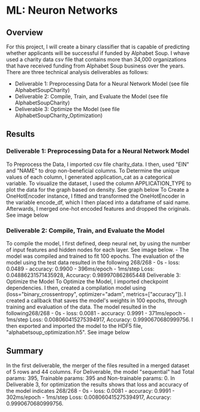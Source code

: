 # ML: Neuron Networks
## Overview
For this project, I will create a binary classifier that is capable of predicting whether applicants will be successful if funded by Alphabet Soup. I whave used a charity data csv file that contains more than 34,000 organizations that have received funding from Alphabet Soup business over the years. There are three technical analysis deliverables as follows:

- Deliverable 1: Preprocessing Data for a Neural Network Model (see file AlphabetSoupCharity)
- Deliverable 2: Compile, Train, and Evaluate the Model (see file AlphabetSoupCharity)
- Deliverable 3: Optimize the Model (see file AlphabetSoupCharity_Optimization)
## Results
### Deliverable 1: Preprocessing Data for a Neural Network Model
To Preprocess the Data, I imported csv file charity_data. I then, used "EIN" and "NAME" to drop non-beneficial columns. To Determine the unique values of each column, I generated application_cat as a categorical variable. To visualize the dataset, I used the column APPLICATION_TYPE to plot the data for the graph based on density. See graph below 
To Create a OneHotEncoder instance, I fitted and transformed the OneHotEncoder in the variable encode_df, which I then placed into a dataframe of said name. Afterwards, I merged one-hot encoded features and dropped the originals. See image below  
### Deliverable 2: Compile, Train, and Evaluate the Model
To compile the model, I first defined, deep neural net, by using the number of input features and hidden nodes for each layer. See image below. -
The model was compiled and trained to fit 100 epochs.
The evaluation of the model using the test data resulted in the following
268/268 - 0s - loss: 0.0489 - accuracy: 0.9900 - 396ms/epoch - 1ms/step Loss: 0.04886231571435928, Accuracy: 0.989970862865448 
Deliverable 3: Optimize the Model
To Optimize the Model, I imported checkpoint dependencies. I then, created a compilation model using (loss="binary_crossentropy", optimizer="adam", metrics=["accuracy"]). I created a callback that saves the model's weights in 100 epochs, through training and evaluation of the data.
The model resulted in the following268/268 - 0s - loss: 0.0081 - accuracy: 0.9991 - 371ms/epoch - 1ms/step Loss: 0.008060415275394917, Accuracy: 0.9990670680999756.
I then exported and imported the model to the HDF5 file, "alphabetsoup_optimization.h5".
See image below 
## Summary
In the first deliverable, the merger of the files resulted in a merged dataset of 5 rows and 44 columns. For Deliverable, the model "sequential" had Total params: 395, Trainable params: 395 and Non-trainable params: 0. In Deliverable 3, for optimization the results shows that loss and accuracy of the model indicates 268/268 - 0s - loss: 0.0081 - accuracy: 0.9991 - 302ms/epoch - 1ms/step Loss: 0.008060415275394917, Accuracy: 0.9990670680999756.



